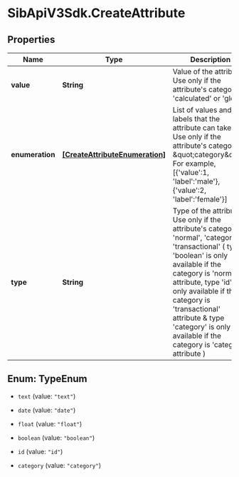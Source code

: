 # SibApiV3Sdk.CreateAttribute

## Properties
Name | Type | Description | Notes
------------ | ------------- | ------------- | -------------
**value** | **String** | Value of the attribute. Use only if the attribute&#39;s category is &#39;calculated&#39; or &#39;global&#39; | [optional] 
**enumeration** | [**[CreateAttributeEnumeration]**](CreateAttributeEnumeration.md) | List of values and labels that the attribute can take. Use only if the attribute&#39;s category is \&quot;category\&quot;. For example, [{&#39;value&#39;:1, &#39;label&#39;:&#39;male&#39;}, {&#39;value&#39;:2, &#39;label&#39;:&#39;female&#39;}] | [optional] 
**type** | **String** | Type of the attribute. Use only if the attribute&#39;s category is &#39;normal&#39;, &#39;category&#39; or &#39;transactional&#39; ( type &#39;boolean&#39; is only available if the category is &#39;normal&#39; attribute, type &#39;id&#39; is only available if the category is &#39;transactional&#39; attribute &amp; type &#39;category&#39; is only available if the category is &#39;category&#39; attribute ) | [optional] 


<a name="TypeEnum"></a>
## Enum: TypeEnum


* `text` (value: `"text"`)

* `date` (value: `"date"`)

* `float` (value: `"float"`)

* `boolean` (value: `"boolean"`)

* `id` (value: `"id"`)

* `category` (value: `"category"`)




